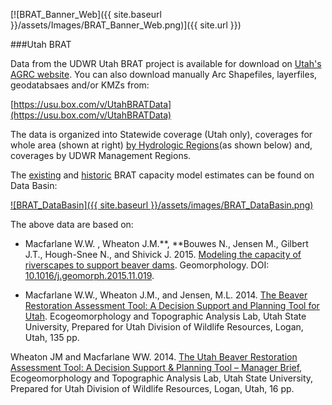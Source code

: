  [![BRAT_Banner_Web]({{ site.baseurl }}/assets/Images/BRAT_Banner_Web.png)]({{ site.url }})

###Utah BRAT

Data from the UDWR Utah BRAT project is available for download on [Utah's AGRC website](http://gis.utah.gov/data/bioscience-overview/). You can also download manually Arc Shapefiles, layerfiles, geodatabsaes and/or KMZs from:

 [https://usu.box.com/v/UtahBRATData](https://usu.box.com/v/UtahBRATData)

The data is organized into Statewide coverage (Utah only), coverages for whole area (shown at right) [by Hydrologic Regions](https://usu.box.com/v/GeohydrologicRegion)(as shown below) and, coverages by UDWR Management Regions.  







The [existing](http://databasin.org/datasets/1420ffb7e9674753a5fb626e2b830c1f) and [historic](http://databasin.org/datasets/de794b6c01fe4dbb9dd934b8d9c04d0d) BRAT capacity model estimates can be found on Data Basin:

[![BRAT_DataBasin]({{ site.baseurl }}/assets/images/BRAT_DataBasin.png)](https://databasin.org/datasets/1420ffb7e9674753a5fb626e2b830c1f)

The above data are based on:

- Macfarlane W.W. , Wheaton J.M.**, **Bouwes N., Jensen M., Gilbert J.T., Hough-Snee N., and Shivick J. 2015. [Modeling the capacity of riverscapes to support beaver dams](https://www.researchgate.net/publication/285590037_Modeling_the_capacity_of_riverscapes_to_support_beaver_dams). Geomorphology. DOI: [10.1016/j.geomorph.2015.11.019](http://dx.doi.org/10.1016/j.geomorph.2015.11.019).


- Macfarlane W.W., Wheaton J.M., and Jensen, M.L. 2014. [The Beaver Restoration Assessment Tool: A Decision Support and Planning Tool for Utah](http://etal.usu.edu/Downloads/BRAT/UTAH_BRAT_FinalReport.pdf). Ecogeomorphology and Topographic Analysis Lab, Utah State University, Prepared for Utah Division of Wildlife Resources, Logan, Utah, 135 pp.

Wheaton JM and Macfarlane WW. 2014. [The Utah Beaver Restoration Assessment Tool: A Decision Support & Planning Tool – Manager Brief](http://etal.usu.edu/Downloads/BRAT/UTAH_BRAT_Management%20Brief.pdf), Ecogeomorphology and Topographic Analysis Lab, Utah State University, Prepared for Utah Division of Wildlife Resources, Logan, Utah, 16 pp. 